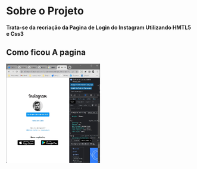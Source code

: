 # Sobre o Projeto 


**Trata-se da recriação da Pagina de Login do Instagram Utilizando HMTL5 e Css3**


## Como ficou A pagina  


<img src="./img/projeto.png" width="50%" heigth="50%">
